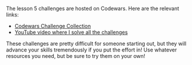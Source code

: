 The lesson 5 challenges are hosted on Codewars.  Here are the relevant links:

- [Codewars Challenge Collection](https://www.codewars.com/collections/lesson-5-practice-challenges-number-fullstackroadmap)
- [YouTube video where I solve all the challenges](https://www.youtube.com/watch?v=sqRk0Ly66Ps)

These challenges are pretty difficult for someone starting out, but they will advance your skills tremendously if you put the effort in!  Use whatever resources you need, but be sure to try them on your own!
